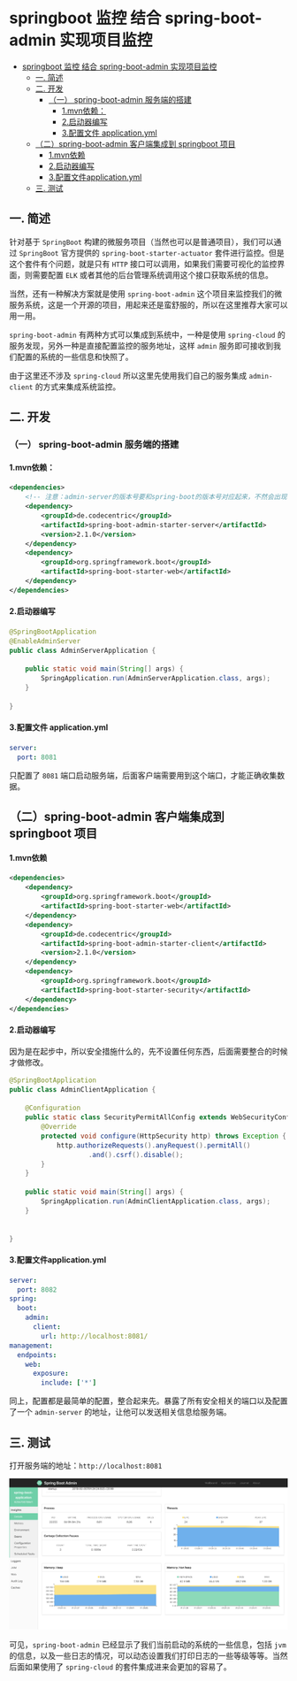 # springboot 监控 结合 spring-boot-admin 实现项目监控


* [springboot 监控 结合 spring-boot-admin 实现项目监控](#springboot-监控-结合-spring-boot-admin-实现项目监控)
  * [一. 简述](#一-简述)
  * [二. 开发](#二-开发)
    * [（一） spring-boot-admin 服务端的搭建](#（一）-spring-boot-admin-服务端的搭建)
      * [1.mvn依赖：](#1mvn依赖：)
      * [2.启动器编写](#2启动器编写)
      * [3.配置文件 application.yml](#3配置文件-applicationyml)
  * [（二）spring-boot-admin 客户端集成到 springboot 项目](#（二）spring-boot-admin-客户端集成到-springboot-项目)
      * [1.mvn依赖](#1mvn依赖)
      * [2.启动器编写](#2启动器编写-1)
      * [3.配置文件application.yml](#3配置文件applicationyml)
  * [三. 测试](#三-测试)

## 一. 简述

针对基于 `SpringBoot` 构建的微服务项目（当然也可以是普通项目），我们可以通过 `SpringBoot` 官方提供的 `spring-boot-starter-actuator` 套件进行监控。但是这个套件有个问题，就是只有 `HTTP` 接口可以调用，如果我们需要可视化的监控界面，则需要配置 `ELK` 或者其他的后台管理系统调用这个接口获取系统的信息。

当然，还有一种解决方案就是使用 `spring-boot-admin` 这个项目来监控我们的微服务系统，这是一个开源的项目，用起来还是蛮舒服的，所以在这里推荐大家可以用一用。

`spring-boot-admin` 有两种方式可以集成到系统中，一种是使用 `spring-cloud` 的服务发现，另外一种是直接配置监控的服务地址，这样 `admin` 服务即可接收到我们配置的系统的一些信息和快照了。

由于这里还不涉及 `spring-cloud` 所以这里先使用我们自己的服务集成 `admin-client` 的方式来集成系统监控。

## 二. 开发

### （一） spring-boot-admin 服务端的搭建

#### 1.mvn依赖：

```xml
<dependencies>
    <!-- 注意：admin-server的版本号要和spring-boot的版本号对应起来，不然会出现错误 -->
    <dependency>
        <groupId>de.codecentric</groupId>
        <artifactId>spring-boot-admin-starter-server</artifactId>
        <version>2.1.0</version>
    </dependency>
    <dependency>
        <groupId>org.springframework.boot</groupId>
        <artifactId>spring-boot-starter-web</artifactId>
    </dependency>
</dependencies>
```

#### 2.启动器编写

```java
@SpringBootApplication
@EnableAdminServer
public class AdminServerApplication {

    public static void main(String[] args) {
        SpringApplication.run(AdminServerApplication.class, args);
    }

}
```

#### 3.配置文件 application.yml

```yaml
server:
  port: 8081
```

只配置了 `8081` 端口启动服务端，后面客户端需要用到这个端口，才能正确收集数据。



## （二）spring-boot-admin 客户端集成到 springboot 项目

#### 1.mvn依赖

```xml
<dependencies>
    <dependency>
        <groupId>org.springframework.boot</groupId>
        <artifactId>spring-boot-starter-web</artifactId>
    </dependency>
    <dependency>
        <groupId>de.codecentric</groupId>
        <artifactId>spring-boot-admin-starter-client</artifactId>
        <version>2.1.0</version>
    </dependency>
    <dependency>
        <groupId>org.springframework.boot</groupId>
        <artifactId>spring-boot-starter-security</artifactId>
    </dependency>
</dependencies>
```

#### 2.启动器编写

因为是在起步中，所以安全措施什么的，先不设置任何东西，后面需要整合的时候才做修改。

```java
@SpringBootApplication
public class AdminClientApplication {

    @Configuration
    public static class SecurityPermitAllConfig extends WebSecurityConfigurerAdapter {
        @Override
        protected void configure(HttpSecurity http) throws Exception {
            http.authorizeRequests().anyRequest().permitAll()
                    .and().csrf().disable();
        }
    }

    public static void main(String[] args) {
        SpringApplication.run(AdminClientApplication.class, args);
    }


}
```

#### 3.配置文件application.yml

```yaml
server:
  port: 8082
spring:
  boot:
    admin:
      client:
        url: http://localhost:8081/
management:
  endpoints:
    web:
      exposure:
        include: ['*']
```

同上，配置都是最简单的配置，整合起来先。暴露了所有安全相关的端口以及配置了一个 `admin-server` 的地址，让他可以发送相关信息给服务端。

## 三. 测试

打开服务端的地址：`http://localhost:8081`

![](./_img/admin-server.png)

可见，`spring-boot-admin` 已经显示了我们当前启动的系统的一些信息，包括 `jvm` 的信息，以及一些日志的情况，可以动态设置我们打印日志的一些等级等等。当然后面如果使用了 `spring-cloud` 的套件集成进来会更加的容易了。
